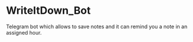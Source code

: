 # WriteItDown_Bot
Telegram bot which allows to save notes and it can remind you a note in an assigned hour.
